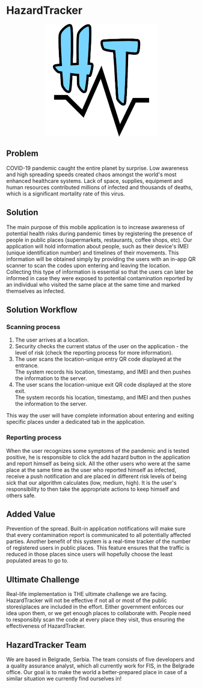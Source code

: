 # HazardTracker

<p align="center">
  <img width="300" height="300" src="/logo.png">
</p>

## Problem
COVID-19 pandemic caught the entire planet by surprise. Low awareness and high spreading speeds created chaos amongst the world's most enhanced healthcare systems. Lack of space, supplies, equipment and human resources contributed millions of infected and thousands of deaths, which is a significant mortality rate of this virus.

## Solution
The main purpose of this mobile application is to increase awareness of potential health risks during pandemic times by registering the presence of people in public places (supermarkets, restaurants, coffee shops, etc). Our application will hold information about people, such as their device's IMEI (unique identification number) and timelines of their movements. This information will be obtained simply by providing the users with an in-app QR scanner to scan the codes upon entering and leaving the location. Collecting this type of information is essential so that the users can later be informed in case they were exposed to potential contamination reported by an individual who visited the same place at the same time and marked themselves as infected.

## Solution Workflow

### Scanning process

1. The user arrives at a location.
2. Security checks the current status of the user on the application - the level of risk (check the reporting process for more information).
3. The user scans the location-unique entry QR code displayed at the entrance.  
The system records his location, timestamp, and IMEI and then pushes the information to the server.
4. The user scans the location-unique exit QR code displayed at the store exit.  
The system records his location, timestamp, and IMEI and then pushes the information to the server.

This way the user will have complete information about entering and exiting specific places under a dedicated tab in the application.

### Reporting process

When the user recognizes some symptoms of the pandemic and is tested positive, he is responsible to click the add hazard button in the application and report himself as being sick. All the other users who were at the same place at the same time as the user who reported himself as infected, receive a push notification and are placed in different risk levels of being sick that our algorithm calculates (low, medium, high). It is the user's responsibility to then take the appropriate actions to keep himself and others safe.

## Added Value
Prevention of the spread. Built-in application notifications will make sure that every contamination report is communicated to all potentially affected parties. Another benefit of this system is a real-time tracker of the number of registered users in public places. This feature ensures that the traffic is reduced in those places since users will hopefully choose the least populated areas to go to.

## Ultimate Challenge
Real-life implementation is THE ultimate challenge we are facing. HazardTracker will not be effective if not all or most of the public stores\places are included in the effort. Either government enforces our idea upon them, or we get enough places to collaborate with. People need to responsibly scan the code at every place they visit, thus ensuring the effectiveness of HazardTracker.

## HazardTracker Team
We are based in Belgrade, Serbia. The team consists of five developers and a quality assurance analyst, which all currently work for FIS, in the Belgrade office. Our goal is to make the world a better-prepared place in case of a similar situation we currently find ourselves in!
